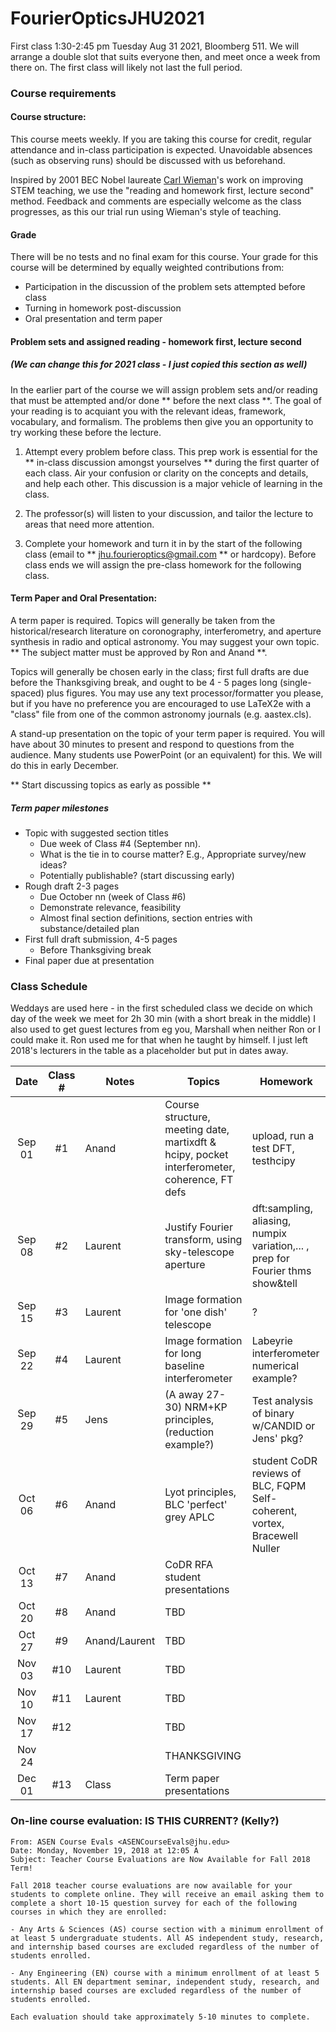 # FourierOpticsJHU2021
First class 1:30-2:45 pm Tuesday Aug 31 2021,  Bloomberg 511.  We will arrange a double slot that suits everyone then, and meet once a week from there on.  The first class will likely not last the full period.

### Course requirements

#### Course structure:

   This course meets weekly. If you are taking this course for credit, 
   regular attendance and in-class participation is expected.  Unavoidable
   absences (such as observing runs) should be discussed with us beforehand.

   Inspired by 
   2001 BEC Nobel laureate [Carl Wieman](http://www.cwsei.ubc.ca/)'s work
   on improving STEM teaching, we use the "reading and homework first, lecture second" method.
   Feedback and comments are especially welcome as the class progresses,
   as this our trial run using Wieman's style of teaching.
   
#### Grade

  There will be no tests and no final exam for this course. Your grade for this
  course will be determined by equally weighted contributions from:

- Participation in the discussion of the problem sets attempted before class
- Turning in homework post-discussion
- Oral presentation and term paper


#### Problem sets and assigned reading - homework first, lecture second
#####  (We can change this for 2021 class - I just copied this section as well)

In the earlier part of the course we will assign problem sets and/or reading
that must be attempted and/or done ** before the next class **.
The goal of your reading is to acquiant you with the relevant ideas, framework,
vocabulary, and formalism.  The problems then give you an opportunity to try working
these before the lecture.

1. Attempt every problem before class. This prep work is essential for
   the ** in-class discussion amongst yourselves ** 
   during the first quarter of each class.
   Air your confusion or clarity on the concepts and details, and help each other.
   This discussion is a major vehicle of learning in the class.  
   
2. The professor(s) will listen to your discussion, and tailor the 
   lecture to areas that need more attention.

3. Complete your homework and turn it in by the start of the following class
   (email to ** jhu.fourieroptics@gmail.com ** or hardcopy).
   Before class ends we will assign the pre-class homework for the following class.

#### Term Paper and Oral Presentation:

  A term paper is required.  Topics will generally be taken from the
  historical/research literature on coronography, interferometry, and aperture
  synthesis in radio and optical astronomy.  You may suggest your own topic.
  ** The subject matter must be approved by Ron and Anand **.

  Topics will generally be chosen early in the class; first full drafts are due before
  the Thanksgiving break, and ought to be 4 - 5 pages long (single-spaced) plus
  figures. You may use any text processor/formatter you please, but if you have
  no preference you are encouraged to use LaTeX2e with a "class" file from one
  of the common astronomy journals (e.g. aastex.cls).

  A stand-up presentation on the topic of your term paper is required.
  You will have about 30 minutes to present and respond to questions 
  from the audience.
  Many students use PowerPoint (or an equivalent) for this.
  We will do this in early December.

  ** Start discussing topics as early as possible **

#####  Term paper milestones
+ Topic with suggested section titles
    - Due week of Class #4 (September nn).
	- What is the tie in to course matter? E.g., Appropriate survey/new ideas?
	- Potentially publishable? (start discussing early)
+ Rough draft 2-3 pages
    - Due October nn (week of Class #6)
	- Demonstrate relevance, feasibility
	- Almost final section definitions, section entries with substance/detailed plan
+ First full draft submission, 4-5 pages
	- Before Thanksgiving break
+ Final paper due at presentation

### Class Schedule
Weddays are used here - in the first scheduled class we decide on which day of the week we meet for 2h 30 min (with a short break in the middle)
I also used to get guest lectures from eg you, Marshall when neither Ron or I could make it.  Ron used me for that when he taught by himself.  I just left 2018's lecturers in the table as a placeholder but put in dates away.

| Date   | Class #  | Notes    | Topics                                                                   |  Homework
|:------:|:-------:|-----------|--------------------------------------------------------------------------|-----------------------------------------------------------|
|Sep 01  | #1      |Anand      | Course structure, meeting date, martixdft & hcipy,  pocket interferometer, coherence, FT defs   |   upload, run a test DFT, testhcipy
|Sep 08  | #2      |Laurent    | Justify Fourier transform, using sky-telescope aperture    |    dft:sampling, aliasing, numpix variation,... , prep for Fourier thms show&tell
|Sep 15  | #3      |Laurent    | Image formation for 'one dish' telescope                   |    ?
|Sep 22  | #4      |Laurent    | Image formation for long baseline interferometer           |   Labeyrie interferometer numerical example?
|Sep 29  | #5      |Jens       | (A away 27-30)  NRM+KP principles, (reduction example?)    |   Test analysis of binary w/CANDID or Jens' pkg?
|Oct 06  | #6      |Anand      | Lyot principles, BLC 'perfect' grey APLC                   |   student CoDR reviews of BLC, FQPM Self-coherent, vortex, Bracewell Nuller
|Oct 13  | #7      |Anand      | CoDR RFA student presentations                             |       
|Oct 20  | #8      |Anand      | TBD                            |       
|Oct 27  | #9      |Anand/Laurent   | TBD                       |       
|Nov 03  | #10     |Laurent    | TBD                            |       
|Nov 10  | #11     |Laurent    | TBD                            |       
|Nov 17  | #12     |           | TBD                            |       
|Nov 24  |         |	       | THANKSGIVING                   |       
|Dec 01  | #13     |Class      | Term paper presentations       |       


### On-line course evaluation:  IS THIS CURRENT? (Kelly?)

	From: ASEN Course Evals <ASENCourseEvals@jhu.edu>
	Date: Monday, November 19, 2018 at 12:05 A
	Subject: Teacher Course Evaluations are Now Available for Fall 2018 Term!
 
	Fall 2018 teacher course evaluations are now available for your students to complete online. They will receive an email asking them to complete a short 10-15 question survey for each of the following courses in which they are enrolled:
	
	- Any Arts & Sciences (AS) course section with a minimum enrollment of at least 5 undergraduate students. All AS independent study, research, and internship based courses are excluded regardless of the number of students enrolled.
	
	- Any Engineering (EN) course with a minimum enrollment of at least 5 students. All EN department seminar, independent study, research, and internship based courses are excluded regardless of the number of students enrolled.

	Each evaluation should take approximately 5-10 minutes to complete.
